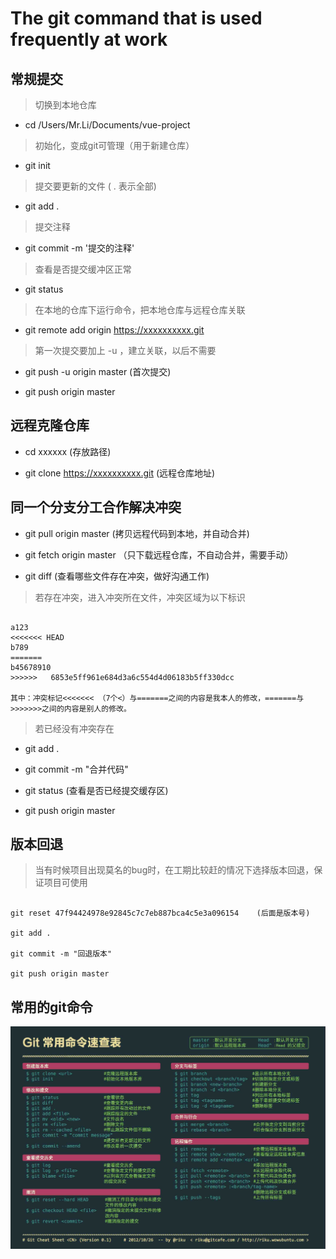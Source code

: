 # The git command that is used frequently at work

## 常规提交

>  切换到本地仓库

*  cd /Users/Mr.Li/Documents/vue-project

>  初始化，变成git可管理（用于新建仓库）
*  git init

>  提交要更新的文件  ( . 表示全部)

*  git add .

>  提交注释

*  git commit -m '提交的注释'

>  查看是否提交缓冲区正常

*  git status

>  在本地的仓库下运行命令，把本地仓库与远程仓库关联

*  git remote add origin https://xxxxxxxxxx.git

>  第一次提交要加上 -u ，建立关联，以后不需要

*  git push -u origin master (首次提交)

*  git push origin master

## 远程克隆仓库

*  cd xxxxxx (存放路径)

*  git clone https://xxxxxxxxxx.git (远程仓库地址)


## 同一个分支分工合作解决冲突

*  git pull origin master (拷贝远程代码到本地，并自动合并) 

*  git fetch origin master （只下载远程仓库，不自动合并，需要手动）

*  git diff (查看哪些文件存在冲突，做好沟通工作)

>  若存在冲突，进入冲突所在文件，冲突区域为以下标识

```

a123
<<<<<<< HEAD
b789
=======
b45678910
>>>>>>   6853e5ff961e684d3a6c554d4d06183b5ff330dcc

其中：冲突标记<<<<<<< （7个<）与=======之间的内容是我本人的修改，=======与>>>>>>>之间的内容是别人的修改。
```

>  若已经没有冲突存在

*  git add .

*  git commit -m "合并代码"

*  git status (查看是否已经提交缓存区)

*  git push origin master

## 版本回退

>  当有时候项目出现莫名的bug时，在工期比较赶的情况下选择版本回退，保证项目可使用

```

git reset 47f94424978e92845c7c7eb887bca4c5e3a096154    (后面是版本号)

git add .

git commit -m "回退版本"

git push origin master
```

## 常用的git命令
![常用git命令](git.png)
